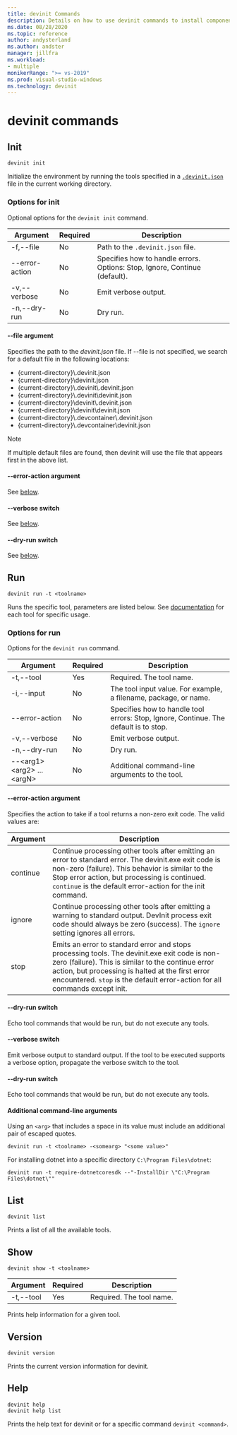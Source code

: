 ```yaml
---
title: devinit Commands
description: Details on how to use devinit commands to install components. 
ms.date: 08/28/2020
ms.topic: reference
author: andysterland
ms.author: andster
manager: jillfra
ms.workload:
- multiple
monikerRange: ">= vs-2019"
ms.prod: visual-studio-windows
ms.technology: devinit
---
```

# devinit commands

## Init

```console
devinit init
```

Initialize the environment by running the tools specified in a [`.devinit.json`](devinit-json.md) file in the current working directory.  

### Options for init

Optional options for the `devinit init` command.

| Argument             | Required | Description                                                               |
|----------------------|----------|---------------------------------------------------------------------------|
| -f,--file            | No       | Path to the `.devinit.json` file.                                         |
| --error-action       | No       | Specifies how to handle errors. Options: Stop, Ignore, Continue (default).|
| -v,--verbose         | No       | Emit verbose output.                                                      |
| -n,--dry-run         | No       | Dry run.                                                                  |

#### --file argument

Specifies the path to the _devinit.json_ file. If --file is not specified, we search for a default file in the following locations:

* {current-directory}\\.devinit.json
* {current-directory}\\devinit.json
* {current-directory}\\.devinit\\.devinit.json
* {current-directory}\\.devinit\\devinit.json
* {current-directory}\\devinit\\.devinit.json
* {current-directory}\\devinit\\devinit.json
* {current-directory}\\.devcontainer\\.devinit.json
* {current-directory}\\.devcontainer\\devinit.json

> [!NOTE]
> If multiple default files are found, then devinit will use the file that appears first in the above list.

#### --error-action argument

See [below](#options-for-run).

#### --verbose switch

See [below](#options-for-run).

#### --dry-run switch

See [below](#options-for-run).

## Run

```console
devinit run -t <toolname>
```

Runs the specific tool, parameters are listed below. See [documentation](devinit-tool-list.md) for each tool for specific usage.

### Options for run

Options for the `devinit run` command.

| Argument                                      | Required | Description                                                                          |
|-----------------------------------------------|----------|--------------------------------------------------------------------------------------|
| -t,--tool                                     | Yes      | Required. The tool name.                                                             |
| -i,--input                                    | No       | The tool input value. For example, a filename, package, or name.                     |
| --error-action                                | No       | Specifies how to handle tool errors: Stop, Ignore, Continue. The default is to stop. |
| -v,--verbose                                  | No       | Emit verbose output.                                                                 |
| -n,--dry-run                                  | No       | Dry run.                                                                             |
| --&lt;arg1&gt; &lt;arg2&gt; ... &lt;argN&gt;  | No       | Additional command-line arguments to the tool.                                       |

#### --error-action argument

Specifies the action to take if a tool returns a non-zero exit code. The valid values are:

| Argument | Description                                                                                                                                                                                                                                                                           |
|----------|---------------------------------------------------------------------------------------------------------------------------------------------------------------------------------------------------------------------------------------------------------------------------------------|
| continue | Continue processing other tools after emitting an error to standard error. The devinit.exe exit code is non-zero (failure). This behavior is similar to the Stop error action, but processing is continued. `continue` is the default error-action for the init command.              |
| ignore   | Continue processing other tools after emitting a warning to standard output. DevInit process exit code should always be zero (success). The `ignore` setting ignores all errors.                                                                                                      |
| stop     | Emits an error to standard error and stops processing tools. The devinit.exe exit code is non-zero (failure). This is similar to the continue error action, but processing is halted at the first error encountered. `stop` is the default error-action for all commands except init. |

#### --dry-run switch

Echo tool commands that would be run, but do not execute any tools.

#### --verbose switch

Emit verbose output to standard output. If the tool to be executed supports a verbose option, propagate the verbose switch to the tool.

#### --dry-run switch

Echo tool commands that would be run, but do not execute any tools.

#### Additional command-line arguments

Using an `<arg>` that includes a space in its value must include an additional pair of escaped quotes.

```console
devinit run -t <toolname> -<somearg> "<some value>"
```

For installing dotnet into a specific directory `C:\Program Files\dotnet`:

```console
devinit run -t require-dotnetcoresdk --"-InstallDir \"C:\Program Files\dotnet\""
```

## List

```console
devinit list
```

Prints a list of all the available tools.

## Show

```console
devinit show -t <toolname>
```

| Argument       | Required | Description                                                                          |
|----------------|----------|--------------------------------------------------------------------------------------|
| -t,--tool      | Yes      | Required. The tool name.                                                             |

Prints help information for a given tool.

## Version

```console
devinit version
```

Prints the current version information for devinit.

## Help

```console
devinit help
devinit help list
```

Prints the help text for devinit or for a specific command `devinit <command>`.
 
